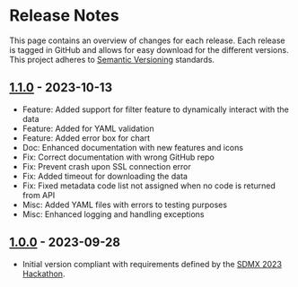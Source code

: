 # Release Notes

This page contains an overview of changes for each release.
Each release is tagged in GitHub and allows for easy download for the different versions.
This project adheres to [Semantic Versioning](https://semver.org/spec/v2.0.0.html) standards.

## [1.1.0] - 2023-10-13

- Feature: Added support for filter feature to dynamically interact with the data
- Feature: Added for YAML validation
- Feature: Added error box for chart
- Doc: Enhanced documentation with new features and icons
- Fix: Correct documentation with wrong GitHub repo
- Fix: Prevent crash upon SSL connection error
- Fix: Added timeout for downloading the data
- Fix: Fixed metadata code list not assigned when no code is returned from API
- Misc: Added YAML files with errors to testing purposes
- Misc: Enhanced logging and handling exceptions

## [1.0.0] - 2023-09-28

- Initial version compliant with requirements defined by the [SDMX 2023 Hackathon](https://www.sdmx2023.org/hackathon).

[1.1.0]: https://github.com/bis-med-it/SDMX-dashboard-generator/releases/tag/1.1.0
[1.0.0]: https://github.com/bis-med-it/SDMX-dashboard-generator/releases/tag/1.0.0
